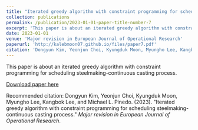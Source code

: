 ```yaml
---
title: "Iterated greedy algorithm with constraint programming for scheduling steelmaking-continuous casting process"
collection: publications
permalink: /publication/2023-01-01-paper-title-number-7
excerpt: 'This paper is about an iterated greedy algorithm with constraint programming for scheduling steelmaking-continuous casting process.'
date: 2023-01-01
venue: 'Major revision in European Journal of Operational Research'
paperurl: 'http://kalebmoon07.github.io/files/paper7.pdf'
citation: 'Dongyun Kim, Yeonjun Choi, Kyungduk Moon, Myungho Lee, Kangbok Lee, and Michael L. Pinedo. (2023). &quot;Iterated greedy algorithm with constraint programming for scheduling steelmaking-continuous casting process.&quot; <i>Major revision in European Journal of Operational Research</i>.'
---
```

This paper is about an iterated greedy algorithm with constraint programming for scheduling steelmaking-continuous casting process.

[Download paper here](http://kalebmoon07.github.io/files/paper7.pdf)

Recommended citation: Dongyun Kim, Yeonjun Choi, Kyungduk Moon, Myungho Lee, Kangbok Lee, and Michael L. Pinedo. (2023). "Iterated greedy algorithm with constraint programming for scheduling steelmaking-continuous casting process." <i>Major revision in European Journal of Operational Research</i>.
